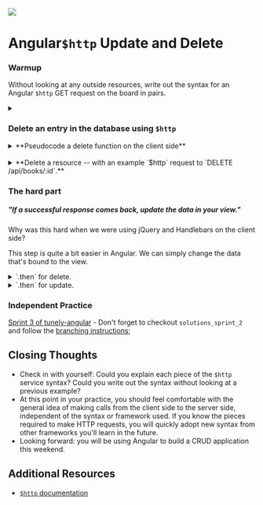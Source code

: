 <!--
Creator: Team, edits by Cory Fauver
Market: SF
-->

![](https://ga-dash.s3.amazonaws.com/production/assets/logo-9f88ae6c9c3871690e33280fcf557f33.png)

# Angular`$http` Update and Delete

### Warmup

Without looking at any outside resources, write out the syntax for an Angular `$http` GET request on the board in pairs.

<details>
  <summary>
  </summary>
  ```javascript
  $http({
    method: 'GET',
    url: 'http://www.jonsnow-portfolio.com/api/projects'
  }).then(successCallback, errorCallback);

  function successCallback(response) {
    console.log('response for all projects:', response);
  }
  function errorCallback(error) {
    console.log('There was an error getting the data', error);
  }
  ```
</details>

### Why is this important?
<!-- framing the "why" in big-picture/real world examples -->
![CRUD](http://2.bp.blogspot.com/-frXMwdxsUyg/VpwZAFmBcJI/AAAAAAAABK4/G6sBPW0qhg8/s1600/CRUD.png)

*This workshop is important because:*

Angular is built to help develop full CRUD apps. Update and delete are the more complex half of CRUD that require reflection on the DOM after it has been loaded. Practice is important to help you feel comfortable doing this work on your own.

### What are the objectives?
<!-- specific/measurable goal for students to achieve -->
*After this workshop, developers will be able to:*

- Make requests to update and delete data in the DB using `$http`.
- Successfully update and delete data in the view once we receive a success message from the DB.

### Where should we be now?
<!-- call out the skills that are prerequisites -->
*Before this workshop, developers should already be able to:*

- make update and delete requests using jQuery's `$.ajax()` function.
- using jQuery to adjust the DOM to reflect data returned from the server.


### Update a database using `$http`

<details>
  <summary>
  **Pseudocode an update function on the client side**
  </summary>
  1. Gather the proper resources to send the request
    1. Specify the proper endpoint on the API to update the proper resource.
    2. Select the proper data to send in this PUT request.
  3. Make the PUT request with all of the proper data.
  4. If a successful response comes back, update the data in your view.
  5. If an error response comes back, log the error, optionally, notify the user of the error, and do not update the data in the view.
</details>
<br>
<details>
  <summary> **Update a resource -- with an example `$http` request to `PUT /api/books/:id`.** </summary>


  ```js
  vm.sendUpdate = function(book){
    $http({
      method: 'PUT',
      url: '/api/books/'+book._id,
      data: {
        title: book.title,
        author: book.author,
        characters: book.characters
      },
    }).then(function successCallback(response) {
      // update the data that's bound to the view.
    }, function errorCallback(error) {
      console.log('There was an error', error);
    })
  };
  ```

  ... and a sample response:
  <details><summary>click to see full response</summary>
  ```js
  {
    "data": {
      _id: "56fd8372m098ok2u89uclwm09",
      title: "Harry Potter and the Sorcerer's Stone",
      author: "J.K. Rowling",
      characters: [ "Harry Potter", "Ron Weasley", "Hermione Granger", "Hagrid", "Dumbledore"]
    },
    "status": 200,
    "config": {
      "method": "PUT",
      "transformRequest": [
        null
      ],
      "transformResponse": [
        null
      ],
      "data": {
        _id: "56fd8372m098ok2u89uclwm09",
        title: "Harry Potter and the Sorcerer's Stone",
        author: "J.K. Rowling",
        characters: [ "Harry Potter", "Ron Weasley", "Hermione Granger", "Hagrid", "Dumbledore"]
      },
      "url": "http://www.cf-books.com/api/books/56fd8372m098ok2u89uclwm09",
      "headers": {
        "Accept": "application/json, text/plain, */*"
      }
    },
    "statusText": "OK"
  }
  ```  
  </details>

</details>


### Delete an entry in the database using `$http`

<details>
  <summary>
  **Pseudocode a delete function on the client side**
  </summary>
  1. Gather the proper resources to send the request
    1. Get the proper endpoint on the API to update the proper resource. Make sure you know the way you are supposed to identify a specific item to delete (by id? by name?). For example, `/api/albums/:id`.
  3. Make the DELETE request to the proper endpoint.
  4. If a successful response comes back, update the data in your view.
  5. If an error response comes back, log the error, optionally, notify the user of the error, and do not update the data in the view.
</details>
<br>
<details>
  <summary>**Delete a resource -- with an example `$http` request to `DELETE /api/books/:id`.**</summary>
  ```js
  vm.deleteBook = function(book){
    $http({
      method: 'DELETE',
      url: '/api/books/' + book._id,
    }).then(function successCallback(response) {
      // delete the entry from the data that's bound to the view.
    }, function errorCallback(error) {
      console.log('There was an error', error);
      // Possibly, display to the user that you were unable to delete.
    });
  };
  ```

  ... and a sample response:
  <details><summary>click to see full response</summary>
  ```js
  {
    "data": {
      _id: "56fd8372m098ok2u89uclwm09",
      title: "Harry Potter and the Sorcerer's Stone",
      author: "J.K. Rowling",
      characters: [ "Harry Potter", "Ron Weasley", "Hermione Granger", "Hagrid", "Dumbledore"]
    },
    "status": 200,
    "config": {
      "method": "DELETE",
      "transformRequest": [
        null
      ],
      "transformResponse": [
        null
      ],
      "url": "http://www.cf-books.com/api/books/56fd8372m098ok2u89uclwm0",
      "headers": {
        "Accept": "application/json, text/plain, */*"
      }
    },
    "statusText": "OK"
  }
  ```  
  </details>

</details>

### The hard part
##### "If a successful response comes back, update the data in your view."

Why was this hard when we were using jQuery and Handlebars on the client side?

This step is quite a bit easier in Angular. We can simply change the data that's bound to the view.

<details>
  <summary>`.then` for delete.</summary>
```javascript
vm.deleteBook = function(book){
  $http({
    method: 'DELETE',
    url: '/api/books/' + book._id,
  }).then(function successCallback(deletedBookJson) {
    var index = vm.books.indexOf(book);
    vm.books.splice(index, 1);
  }, function errorCallback(response) {
    console.log('There was an error deleting the data', response);
  });
}
```
</details>

<details>
  <summary>`.then` for update.</summary>
```javascript
vm.updateBook = function(book){
  $http({
    method: 'PUT',
    url: '/api/books/' + book._id,
    data: {
      title: book.title,
      author: book.author,
      characters: book.characters
    },
  }).then(function successCallback(updatedBookJson) {
    var index = vm.books.indexOf(book);
    vm.books.splice(index, 1, updatedBookJson);
    // any hiding / showing that needs to occur
  }, function errorCallback(response) {
    console.log('There was an error deleting the data', response);
  });
}
```
</details>


### Independent Practice

[Sprint 3 of tunely-angular](https://github.com/sf-wdi-31/tunely-angular/blob/master/docs/sprint3.md) - Don't forget to checkout `solutions_sprint_2` and follow the [branching instructions](https://github.com/sf-wdi-31/tunely-angular/blob/master/docs/starting_with_a_branch.md#subsequent-sprints);

## Closing Thoughts
- Check in with yourself: Could you explain each piece of the `$http` service syntax? Could you write out the syntax without looking at a previous example?
- At this point in your practice, you should feel comfortable with the general idea of making calls from the client side to the server side, independent of the syntax or framework used. If you know the pieces required to make HTTP requests, you will quickly adopt new syntax from other frameworks you'll learn in the future.
- Looking forward: you will be using Angular to build a CRUD application this weekend.

## Additional Resources
- [`$http` documentation](https://docs.angularjs.org/api/ng/service/$http)
